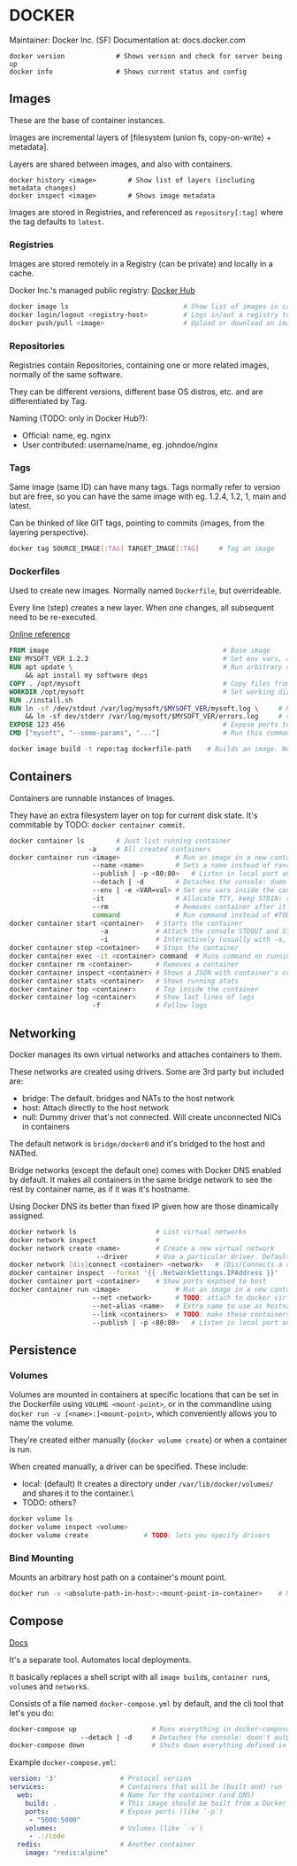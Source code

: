 # DOCKER

Maintainer: Docker Inc. (SF)
Documentation at: docs.docker.com

```
docker version             # Shows version and check for server being up
docker info                # Shows current status and config
```

## Images

These are the base of container instances.

Images are incremental layers of [filesystem (union fs, copy-on-write) + metadata].

Layers are shared between images, and also with containers.

```
docker history <image>        # Show list of layers (including metadata changes)
docker inspect <image>        # Shows image metadata
```

Images are stored in Registries, and referenced as `repository[:tag]` where the tag defaults to `latest`.

### Registries

Images are stored remotely in a Registry (can be private) and locally in a cache.

Docker Inc.'s managed public registry: [Docker Hub](hub.docker.com)

```sh
docker image ls                             # Show list of images in cache
docker login/logout <registry-host>         # Logs in/out a registry to perform push/pull from it
docker push/pull <image>                    # Upload or download an image
```

### Repositories

Registries contain Repositories, containing one or more related images, normally of the same software.

They can be different versions, different base OS distros, etc. and are differentiated by Tag.

Naming (TODO: only in Docker Hub?):
  - Official: name, eg. nginx
  - User contributed: username/name, eg. johndoe/nginx

### Tags

Same image (same ID) can have many tags. Tags normally refer to version but are free, so you can have the same image with eg. 1.2.4, 1.2, 1, main and latest.

Can be thinked of like GIT tags, pointing to commits (images, from the layering perspective).

```sh
docker tag SOURCE_IMAGE[:TAG] TARGET_IMAGE[:TAG]     # Tag an image
```

### Dockerfiles

Used to create new images. Normally named `Dockerfile`, but overrideable.

Every line (step) creates a new layer. When one changes, all subsequent need to be re-executed.

[Online reference]( https://docs.docker.com/engine/reference/builder/)

```Dockerfile
FROM image                                            # Base image
ENV MYSOFT_VER 1.2.3                                  # Set env vars, also then usable in RUNs here
RUN apt update \                                      # Run arbitrary commands
    && apt install my software deps
COPY . /opt/mysoft                                    # Copy files from host. Useful for dev testing: copy project
WORKDIR /opt/mysoft                                   # Set working directory
RUN ./install.sh
RUN ln -sf /dev/stdout /var/log/mysoft/$MYSOFT_VER/mysoft.log \     # Redirect logs so Docker can handle them
    && ln -sf dev/stderr /var/log/mysoft/$MYSOFT_VER/errors.log     # see `docker container logs`
EXPOSE 123 456                                        # Expose ports to virtual network (not host: see `-p`)
CMD ["mysoft", "--some-params", "..."]                # Run this command on container start (overrideable)
```

```sh
docker image build -t repo:tag dockerfile-path    # Builds an image. Note the path doesn't include `Dockerfile`, so can be eg. `.`.
```

## Containers

Containers are runnable instances of Images.

They have an extra filesystem layer on top for current disk state. It's commitable by TODO: `docker container commit`.

```sh
docker container ls        # Just list running container
                    -a     # All created containers
docker container run <image>              # Run an image in a new container
                     --name <name>        # Sets a name instead of random generated from scientists/hackers
                     --publish | -p <80:80>   # Listen in local port and forward to port listening inside container
                     --detach | -d        # Detaches the console: doen't output logs
                     --env | -e <VAR=val> # Set env vars inside the container
                     -it                  # Allocate TTY, keep STDIN: run container interactively (shell)
                     --rm                 # Removes container after it's done
                     command              # Run command instead of #TODO in Dockerfile
docker container start <container>   # Starts the container
                       -a            # Attach the console STDOUT and STDERR: output logs
                       -i            # Interactively (usually with -a, see run -it)
docker container stop <container>    # Stops the container
docker container exec -it <container> command  # Runs command on running container
docker container rm <container>      # Removes a container
docker container inspect <container> # Shows a JSON with container's config
docker container stats <container>   # Shows running stats
docker container top <container>     # Top inside the container
docker container log <container>     # Show last lines of logs
                     -f              # Follow logs
```

## Networking

Docker manages its own virtual networks and attaches containers to them.

These networks are created using drivers. Some are 3rd party but included are:
- bridge: The default. bridges and NATs to the host network
- host: Attach directly to the host network
- null: Dummy driver that's not connected. Will create unconnected NICs in containers

The default network is `bridge/docker0` and it's bridged to the host and NATted.

Bridge networks (except the default one) comes with Docker DNS enabled by default. It makes all containers in the same bridge network to see the rest by container name, as if it was it's hostname.

Using Docker DNS its better than fixed IP given how are those dinamically assigned. 

```sh
docker network ls                    # List virtual networks
docker network inspect               # 
docker network create <name>         # Create a new virtual network
                      --driver       # Use a particular driver. Defaults to bridge
docker network [dis]connect <container> <network>   # (Dis)Connects a container to a network: Creates a new interface on it.
docker container inspect --format '{{ .NetworkSettings.IPAddress }}'    # Shows IP address of container
docker container port <container>    # Show ports exposed to host
docker container run <image>              # Run an image in a new container
                     --net <network>      # TODO: attach to docker virtual network
                     --net-alias <name>   # Extra name to use as hostname in Docekr DNS. Repeats are OK (DNS RoundRobin)
                     --link <containers>  # TODO: make these containers visible through Docker DNS
                     --publish | -p <80:80>   # Listen in local port and forward to port listening inside container
```

## Persistence

### Volumes

Volumes are mounted in containers at specific locations that can be set in the Dockerfile using `VOLUME <mount-point>`, or in the commandline using `docker run -v [<name>:]<mount-point>`, which conveniently allows you to name the volume.

They're created either manually (`docker volume create`) or when a container is run.

When created manually, a driver can be specified. These include:
  - local: (default) It creates a directory under `/var/lib/docker/volumes/` and shares it to the container.\
  - TODO: others?

```sh
docker volume ls
docker volume inspect <volume>
docker volume create              # TODO: lets you specify drivers
```

### Bind Mounting

Mounts an arbitrary host path on a container's mount point.

```sh
docker run -v <absolute-path-in-host>:<mount-point-in-container>    # Note that it knows it's a path and not a name because it starts with a `/`.
```

## Compose

[Docs](https://docs.docker.com/compose/)

It's a separate tool. Automates local deployments.

It basically replaces a shell script with all `image build`s, `container run`s, `volume`s and `network`s.

Consists of a file named `docker-compose.yml` by default, and the cli tool that let's you do:

```sh
docker-compose up                   # Runs everything in docker-compose.yml: builds/starts containers, creates volumes and networks, etc.
                  --detach | -d     # Detaches the console: doen't output logs
docker-compose down                 # Shuts down everything defined in docker-compose.yml
```
Example `docker-compose.yml`:

```yml
version: '3'                # Protocol version
services:                   # Containers that will be (built and) run
  web:                      # Name for the container (and DNS)
    build: .                # This image should be built from a Dockerfile at `.`
    ports:                  # Expose ports (like `-p`)
     - "5000:5000"
    volumes:                # Volumes (like `-v`)
     - .:/code              
  redis:                    # Another container
    image: "redis:alpine"
```

